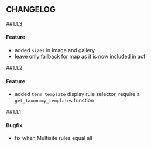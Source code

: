 CHANGELOG
---------

##1.1.3
#### Feature
- added `sizes` in image and gallery
- leave only fallback for map as it is now included in acf

##1.1.2
#### Feature
- added `term template` display rule selector, require a `get_taxonomy_templates` function

##1.1.1
#### Bugfix
- fix when Multisite rules equal all
